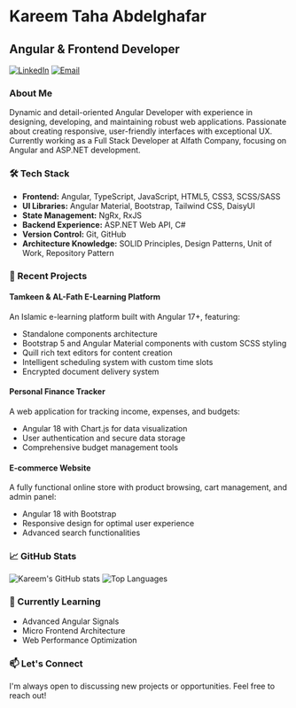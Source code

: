 # Kareem Taha Abdelghafar
## Angular & Frontend Developer

[![LinkedIn](https://img.shields.io/badge/LinkedIn-0077B5?style=for-the-badge&logo=linkedin&logoColor=white)]([https://www.linkedin.com/in/kareem-taha/](https://www.linkedin.com/in/kareem-taha-31416634b/))
[![Email](https://img.shields.io/badge/Email-D14836?style=for-the-badge&logo=gmail&logoColor=white)](mailto:kareemmohamedoo20@gmail.com)

### About Me
Dynamic and detail-oriented Angular Developer with experience in designing, developing, and maintaining robust web applications. Passionate about creating responsive, user-friendly interfaces with exceptional UX. Currently working as a Full Stack Developer at Alfath Company, focusing on Angular and ASP.NET development.

### 🛠️ Tech Stack
- **Frontend:** Angular, TypeScript, JavaScript, HTML5, CSS3, SCSS/SASS
- **UI Libraries:** Angular Material, Bootstrap, Tailwind CSS, DaisyUI
- **State Management:** NgRx, RxJS
- **Backend Experience:** ASP.NET Web API, C#
- **Version Control:** Git, GitHub
- **Architecture Knowledge:** SOLID Principles, Design Patterns, Unit of Work, Repository Pattern

### 🚀 Recent Projects

#### Tamkeen & AL-Fath E-Learning Platform
An Islamic e-learning platform built with Angular 17+, featuring:
- Standalone components architecture
- Bootstrap 5 and Angular Material components with custom SCSS styling
- Quill rich text editors for content creation
- Intelligent scheduling system with custom time slots
- Encrypted document delivery system

#### Personal Finance Tracker
A web application for tracking income, expenses, and budgets:
- Angular 18 with Chart.js for data visualization
- User authentication and secure data storage
- Comprehensive budget management tools

#### E-commerce Website
A fully functional online store with product browsing, cart management, and admin panel:
- Angular 18 with Bootstrap
- Responsive design for optimal user experience
- Advanced search functionalities

### 📈 GitHub Stats
![Kareem's GitHub stats](https://github-readme-stats.vercel.app/api?username=kareemtaha-coder&show_icons=true&theme=radical)
![Top Languages](https://github-readme-stats.vercel.app/api/top-langs/?username=kareemtaha-coder&layout=compact&theme=radical)

### 🌱 Currently Learning
- Advanced Angular Signals
- Micro Frontend Architecture
- Web Performance Optimization

### 📫 Let's Connect
I'm always open to discussing new projects or opportunities. Feel free to reach out!
